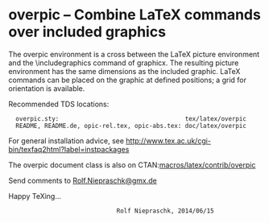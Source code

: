 overpic – Combine LaTeX commands over included graphics
=======================================================

The overpic environment is a cross between the LaTeX picture
environment and the \includegraphics command of graphicx. The
resulting picture environment has the same dimensions as the included
graphic. LaTeX commands can be placed on the graphic at defined positions;
a grid for orientation is available.

Recommended TDS locations:
```
  overpic.sty:                                   tex/latex/overpic
  README, README.de, opic-rel.tex, opic-abs.tex: doc/latex/overpic
```
For general installation advice, see
http://www.tex.ac.uk/cgi-bin/texfaq2html?label=instpackages

The overpic document class is also on CTAN:[macros/latex/contrib/overpic](http://www.ctan.org/pkg/overpic)

Send comments to Rolf.Niepraschk@gmx.de

Happy TeXing...

                                  Rolf Niepraschk, 2014/06/15
